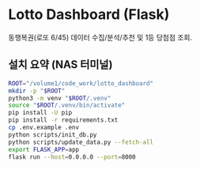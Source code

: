 # Lotto Dashboard (Flask)

동행복권(로또 6/45) 데이터 수집/분석/추천 및 1등 당첨점 조회.

## 설치 요약 (NAS 터미널)
```bash
ROOT="/volume1/code_work/lotto_dashboard"
mkdir -p "$ROOT"
python3 -m venv "$ROOT/.venv"
source "$ROOT/.venv/bin/activate"
pip install -U pip
pip install -r requirements.txt
cp .env.example .env
python scripts/init_db.py
python scripts/update_data.py --fetch-all
export FLASK_APP=app
flask run --host=0.0.0.0 --port=8000
```

